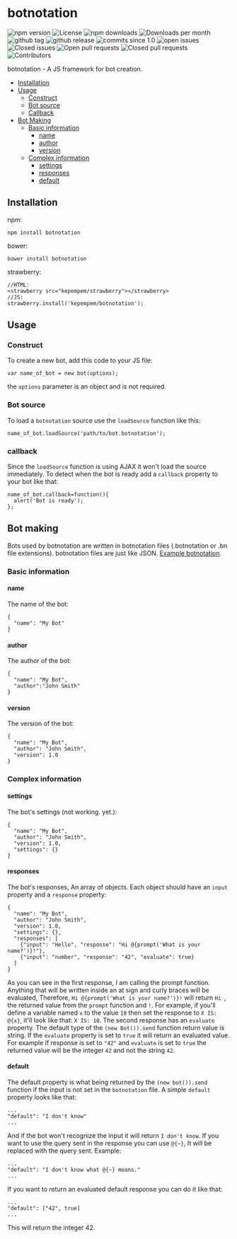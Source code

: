 # botnotation
<img src="https://img.shields.io/npm/v/botnotation.svg?maxAge=2592000" alt="npm version"> <img src="https://img.shields.io/github/license/kepempem/botnotation.svg" alt="License"> <img src="https://img.shields.io/npm/dt/botnotation.svg" alt="npm downloads"> <img src="https://img.shields.io/npm/dm/botnotation.svg" alt="Downloads per month"> <img src="https://img.shields.io/github/tag/kepempem/botnotation.svg" alt="github tag"> <img src="https://img.shields.io/github/release/kepempem/botnotation.svg" alt="github release"> <img src="https://img.shields.io/github/commits-since/kepempem/botnotation/1.0.svg" alt="commits since 1.0"> <img src="https://img.shields.io/github/issues/kepempem/botnotation.svg" alt="open issues"> <img src="https://img.shields.io/github/issues-closed-raw/kepempem/botnotation.svg" alt="Closed issues"> <img src="https://img.shields.io/github/issues-pr/kepempem/botnotation.svg" alt="Open pull requests"> <img src="https://img.shields.io/github/issues-pr-closed-raw/kepempem/botnotation.svg" alt="Closed pull requests"> <img src="https://img.shields.io/github/contributors/kepempem/botnotation.svg" alt="Contributors">

botnotation - A JS framework for bot creation.
+ [Installation](#installation)
+ [Usage](#usage)
  + [Construct](#construct)
  + [Bot source](#bot-source)
  + [Callback](#callback)
+ [Bot Making](#bot-making)
  + [Basic information](#basic-information)
    + [name](#name)
    + [author](#author)
    + [version](#version)
  + [Complex information](#complex-information)
    + [settings](#settings)
    + [responses](#responses)
    + [default](#default)

## Installation
npm:
```
npm install botnotation
```
bower:
```
bower install botnotation
```
strawberry:
```
//HTML:
<strawberry src="kepempem/strawberry"></strawberry>
//JS:
strawberry.install('kepempem/botnotation');
```
## Usage
### Construct
To create a new bot, add this code to your JS file:
```
var name_of_bot = new bot(options);
```
the ```options``` parameter is an object and is not required.
### Bot source
To load a ```botnotation``` source use the ```loadSource``` function like this:
```
name_of_bot.loadSource('path/to/bot.botnotation');
```
### callback
Since the ```loadSource``` function is using AJAX it won't load the source immediately. To detect when the bot is ready add a ```callback``` property to your bot like that:
```
name_of_bot.callback=function(){
  alert('Bot is ready');
};
```
## Bot making
Bots used by botnotation are written in botnotation files (.botnotation or .bn file extensions). botnotation files are just like JSON. [Example botnotation](./examples/MyBot.botnotation).
### Basic information
#### name
The name of the bot:
```
{
  "name": "My Bot"
}
```
#### author
The author of the bot:
```
{
  "name": "My Bot",
  "author":"John Smith"
}
```
#### version
The version of the bot:
```
{
  "name": "My Bot",
  "author": "John Smith",
  "version": 1.0
}
```
### Complex information
#### settings
The bot's settings (not working. yet.):
```
{
  "name": "My Bot",
  "author": "John Smith",
  "version": 1.0,
  "settings": {}
}
```
#### responses
The bot's responses, An array of objects. Each object should have an ```input``` property and a ```response``` property:
```
{
  "name": "My Bot",
  "author": "John Smith",
  "version": 1.0,
  "settings": {},
  "responses": [
    {"input": "Hello", "response": "Hi @{prompt('What is your name?')}!"},
    {"input": "number", "response": "42", "evaluate": true}
  ]
}
```
As you can see in the first response, I am calling the prompt function. Anything that will be written inside an at sign and curly braces will be evaluated, Therefore, ```Hi @{prompt('What is your name?')}!``` will return ```Hi ```, the returned value from the ```prompt``` function and ```!```. For example, if you'll define a variable named ```x``` to the value ```10``` then set the response to ```X IS: @{x}```, it'll look like that: ```X IS: 10```.
The second response has an ```evaluate``` property. The default type of the ```(new Bot()).send``` function return value is string. If the ```evaluate``` property is set to ```true``` it will return an evaluated value. For example if response is set to ```"42"``` and ```evaluate``` is set to ```true``` the returned value will be the integer ```42``` and not the string ```42```.
#### default
The default property is what being returned by the ```(new bot()).send``` function if the input is not set in the ```botnotation``` file. A simple ```default``` property looks like that:
```
...
"default": "I don't know"
...
```
And if the bot won't recognize the input it will return ```I don't know```.
If you want to use the query sent in the response you can use ```@{~}```, It will be replaced with the query sent. Example:
```
...
"default": "I don't know what @{~} means."
...
```
If you want to return an evaluated default response you can do it like that:
```
...
"default": ["42", true]
...
```
This will return the integer 42.
